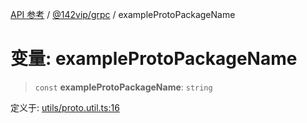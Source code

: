 [API 参考](../../../index.md) / [@142vip/grpc](../index.md) / exampleProtoPackageName

# 变量: exampleProtoPackageName

> `const` **exampleProtoPackageName**: `string`

定义于: [utils/proto.util.ts:16](https://github.com/142vip/core-x/blob/7cfc2fa6b24172631d6526590fc6ea4be89357c6/packages/grpc/src/utils/proto.util.ts#L16)
